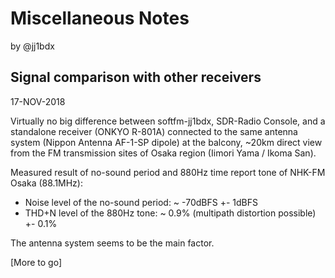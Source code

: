 # Miscellaneous Notes

by @jj1bdx

## Signal comparison with other receivers

17-NOV-2018

Virtually no big difference between softfm-jj1bdx, SDR-Radio Console,
and a standalone receiver (ONKYO R-801A) connected to the same antenna system
(Nippon Antenna AF-1-SP dipole) at the balcony, ~20km direct view from the
FM transmission sites of Osaka region (Iimori Yama / Ikoma San).

Measured result of no-sound period and 880Hz time report tone of NHK-FM Osaka (88.1MHz):

* Noise level of the no-sound period: ~ -70dBFS +- 1dBFS
* THD+N level of the 880Hz tone: ~ 0.9% (multipath distortion possible) +- 0.1%

The antenna system seems to be the main factor.

[More to go]
